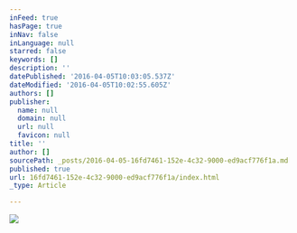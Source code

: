 ```yaml
---
inFeed: true
hasPage: true
inNav: false
inLanguage: null
starred: false
keywords: []
description: ''
datePublished: '2016-04-05T10:03:05.537Z'
dateModified: '2016-04-05T10:02:55.605Z'
authors: []
publisher:
  name: null
  domain: null
  url: null
  favicon: null
title: ''
author: []
sourcePath: _posts/2016-04-05-16fd7461-152e-4c32-9000-ed9acf776f1a.md
published: true
url: 16fd7461-152e-4c32-9000-ed9acf776f1a/index.html
_type: Article

---
```

![](https://the-grid-user-content.s3-us-west-2.amazonaws.com/ab780d94-b403-4225-a4b2-851a5e9aff4f.png)